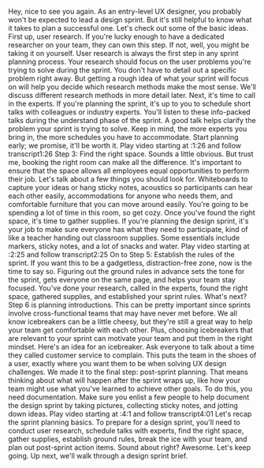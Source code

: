 Hey, nice to see you again. As an entry-level UX designer, you probably won't be expected to lead a design sprint. But it's still helpful to know what it takes to plan a successful one. Let's check out some of the basic ideas. First up, user research. If you're lucky enough to have a dedicated researcher on your team, they can own this step. If not, well, you might be taking it on yourself. User research is always the first step in any sprint planning process. Your research should focus on the user problems you're trying to solve during the sprint. You don't have to detail out a specific problem right away. But getting a rough idea of what your sprint will focus on will help you decide which research methods make the most sense. We'll discuss different research methods in more detail later. Next, it's time to call in the experts. If you're planning the sprint, it's up to you to schedule short talks with colleagues or industry experts. You'll listen to these info-packed talks during the understand phase of the sprint. A good talk helps clarify the problem your sprint is trying to solve. Keep in mind, the more experts you bring in, the more schedules you have to accommodate. Start planning early; we promise, it'll be worth it.
Play video starting at :1:26 and follow transcript1:26
Step 3: Find the right space. Sounds a little obvious. But trust me, booking the right room can make all the difference. It's important to ensure that the space allows all employees equal opportunities to perform their job. Let's talk about a few things you should look for. Whiteboards to capture your ideas or hang sticky notes, acoustics so participants can hear each other easily, accommodations for anyone who needs them, and comfortable furniture that you can move around easily. You're going to be spending a lot of time in this room, so get cozy. Once you've found the right space, it's time to gather supplies. If you're planning the design sprint, it's your job to make sure everyone has what they need to participate, kind of like a teacher handing out classroom supplies. Some essentials include markers, sticky notes, and a lot of snacks and water.
Play video starting at :2:25 and follow transcript2:25
On to Step 5: Establish the rules of the sprint. If you want this to be a gadgetless, distraction-free zone, now is the time to say so. Figuring out the ground rules in advance sets the tone for the sprint, gets everyone on the same page, and helps your team stay focused. You've done your research, called in the experts, found the right space, gathered supplies, and established your sprint rules. What's next? Step 6 is planning introductions. This can be pretty important since sprints involve cross-functional teams that may have never met before. We all know icebreakers can be a little cheesy, but they're still a great way to help your team get comfortable with each other. Plus, choosing icebreakers that are relevant to your sprint can motivate your team and put them in the right mindset. Here's an idea for an icebreaker. Ask everyone to talk about a time they called customer service to complain. This puts the team in the shoes of a user, exactly where you want them to be when solving UX design challenges. We made it to the final step: post-sprint planning. That means thinking about what will happen after the sprint wraps up, like how your team might use what you've learned to achieve other goals. To do this, you need documentation. Make sure you enlist a few people to help document the design sprint by taking pictures, collecting sticky notes, and jotting down ideas.
Play video starting at :4:1 and follow transcript4:01
Let's recap the sprint planning basics. To prepare for a design sprint, you'll need to conduct user research, schedule talks with experts, find the right space, gather supplies, establish ground rules, break the ice with your team, and plan out post-sprint action items. Sound about right? Awesome. Let's keep going. Up next, we'll walk through a design sprint brief.